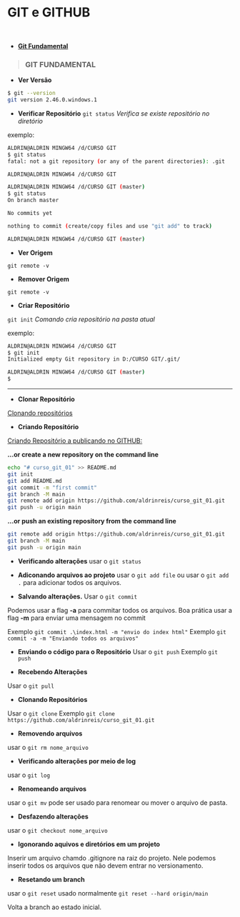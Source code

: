 # **GIT e GITHUB**
<br>

- **[Git Fundamental](https://github.com/aldrinreis/MACETARIO-PESSOAL/blob/main/GIT%20E%20GITHUB/GIT.md#git-fundamental)**


> ### **GIT FUNDAMENTAL**

- **Ver Versão**
```bash
$ git --version
git version 2.46.0.windows.1
```

- **Verificar Repositório**
```git status``` *Verifica se existe repositório no diretório*

exemplo:
```bash
ALDRIN@ALDRIN MINGW64 /d/CURSO GIT
$ git status
fatal: not a git repository (or any of the parent directories): .git

ALDRIN@ALDRIN MINGW64 /d/CURSO GIT
```
```bash
ALDRIN@ALDRIN MINGW64 /d/CURSO GIT (master)
$ git status
On branch master

No commits yet

nothing to commit (create/copy files and use "git add" to track)

ALDRIN@ALDRIN MINGW64 /d/CURSO GIT (master)

```

- **Ver Origem**

```git remote -v```

- **Remover Origem**

```git remote -v```



- **Criar Repositório**

```git init``` *Comando cria repositório na pasta atual*

exemplo:

```bash
ALDRIN@ALDRIN MINGW64 /d/CURSO GIT
$ git init
Initialized empty Git repository in D:/CURSO GIT/.git/

ALDRIN@ALDRIN MINGW64 /d/CURSO GIT (master)
$

```


<hr>

- **Clonar Repositório**

[Clonando repositórios](https://docs.github.com/pt/repositories/creating-and-managing-repositories/cloning-a-repository)

- **Criando Repositório**

[Criando Repositório a publicando no GITHUB:](https://docs.github.com/en/get-started/using-git/about-git)


**…or create a new repository on the command line**

```bash
echo "# curso_git_01" >> README.md
git init
git add README.md
git commit -m "first commit"
git branch -M main
git remote add origin https://github.com/aldrinreis/curso_git_01.git
git push -u origin main
```
**…or push an existing repository from the command line**
```bash
git remote add origin https://github.com/aldrinreis/curso_git_01.git
git branch -M main
git push -u origin main
```

- **Verificando alterações**
usar o ```git status```

- **Adiconando arquivos ao projeto**
usar o ```git add file``` ou  usar o ```git add .``` para adicionar todos os arquivos.

- **Salvando alterações.**
Usar o ```git commit```

Podemos usar a flag **-a** para commitar todos os arquivos.
Boa prática usar a flag **-m** para enviar uma mensagem no commit

Exemplo ```git commit .\index.html -m "envio do index html"```
Exemplo ```git commit -a -m "Enviando todos os arquivos"```

- **Enviando o código para o Repositório**
Usar o ```git push```
Exemplo ```git push```

- **Recebendo Alterações**

Usar o ```git pull```

- **Clonando Repositórios**

Usar o ```git clone```
Exemplo ```git clone https://github.com/aldrinreis/curso_git_01.git```

- **Removendo arquivos**

usar o ```git rm nome_arquivo```

- **Verificando alterações por meio de log**

usar o ```git log```

- **Renomeando arquivos**

usar o ```git mv``` pode ser usado para renomear ou mover o arquivo de pasta.

- **Desfazendo alterações**

usar o ```git checkout nome_arquivo```

- **Igonorando aquivos e diretórios em um projeto**

Inserir um arquivo chamdo .gitignore na raiz do projeto.
Nele podemos inserir todos os arquivos que não devem entrar no versionamento.

- **Resetando um branch**

usar o ```git reset``` usado normalmente ```git reset --hard origin/main```

Volta a branch ao estado inicial.